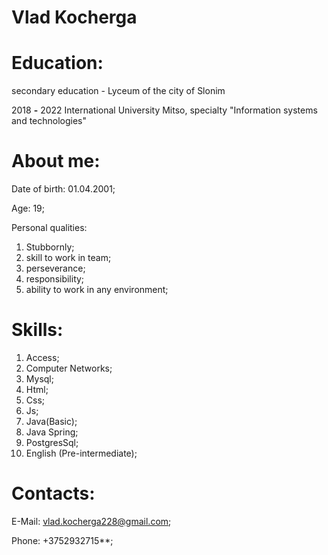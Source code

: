 # Vlad Kocherga

# **Education:**

secondary education - Lyceum of the city of Slonim

2018 **-** 2022 International University Mitso, specialty &quot;Information systems and technologies&quot;

# **About me:**

Date of birth: 01.04.2001;

Age: 19;   

Personal qualities:

1. Stubbornly;
2. skill to work in team;
3. perseverance;
4. responsibility;
5. ability to work in any environment;

# **Skills:**

1. Access;
2. Computer Networks;
3. Mysql;
4. Html;
5. Css;
6. Js;
7. Java(Basic);
8. Java Spring;
9. PostgresSql;
10. English (Pre-intermediate);

# **Contacts:**

E-Mail: [vlad.kocherga228@gmail.com](mailto:vlad.kocherga228@gmail.com);

Phone: +3752932715\*\*;
